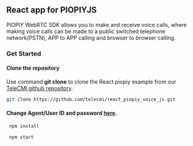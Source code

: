
## React app for PIOPIYJS 

PIOPIY WebRTC SDK allows you to make and receive voice calls, where making voice calls can be made to a public switched telephone network(PSTN), APP to APP calling and browser to browser calling.


### Get Started

#### Clone the repository

Use command __git clone__ to clone the React piopiy example from our <a href="https://github.com/telecmi/react_piopiy_voice_js" target="_blank">TeleCMI github repository</a>.

```bash
git clone https://github.com/telecmi/react_piopiy_voice_js.git
```

#### Change Agent/User ID and password <a href="https://github.com/telecmi/react_piopiy_client_js/blob/main/src/service/piopiy_voice.js#L28" target="_blank">here</a>.

```javascript
 npm install
```

```javascript
 npm start
```

